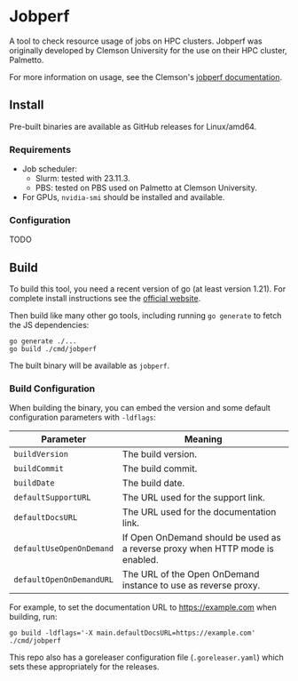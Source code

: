 # Jobperf

A tool to check resource usage of jobs on HPC clusters. Jobperf was originally
developed by Clemson University for the use on their HPC cluster, Palmetto.

For more information on usage, see the Clemson's [jobperf
documentation](https://docs.rcd.clemson.edu/palmetto/jobs_slurm/monitoring/#using-jobperf-with-slurm).

## Install

Pre-built binaries are available as GitHub releases for Linux/amd64.

### Requirements

- Job scheduler:
  - Slurm: tested with 23.11.3.
  - PBS: tested on PBS used on Palmetto at Clemson University.
- For GPUs, `nvidia-smi` should be installed and available.

### Configuration

TODO

## Build

To build this tool, you need a recent version of go (at least version 1.21).
For complete install instructions see the [official website](https://go.dev/doc/install).

Then build like many other go tools, including running `go generate` to fetch
the JS dependencies:

```
go generate ./...
go build ./cmd/jobperf
```

The built binary will be available as `jobperf`.

### Build Configuration

When building the binary, you can embed the version and some default
configuration parameters with `-ldflags`:

| Parameter                | Meaning                                                                       |
| ------------------------ | ----------------------------------------------------------------------------- |
| `buildVersion`           | The build version.                                                            |
| `buildCommit`            | The build commit.                                                             |
| `buildDate`              | The build date.                                                               |
| `defaultSupportURL`      | The URL used for the support link.                                            |
| `defaultDocsURL`         | The URL used for the documentation link.                                      |
| `defaultUseOpenOnDemand` | If Open OnDemand should be used as a reverse proxy when HTTP mode is enabled. |
| `defaultOpenOnDemandURL` | The URL of the Open OnDemand instance to use as reverse proxy.                |

For example, to set the documentation URL to https://example.com when building,
run:

```
go build -ldflags='-X main.defaultDocsURL=https://example.com' ./cmd/jobperf
```

This repo also has a goreleaser configuration file (`.goreleaser.yaml`) which sets these appropriately for the releases.
